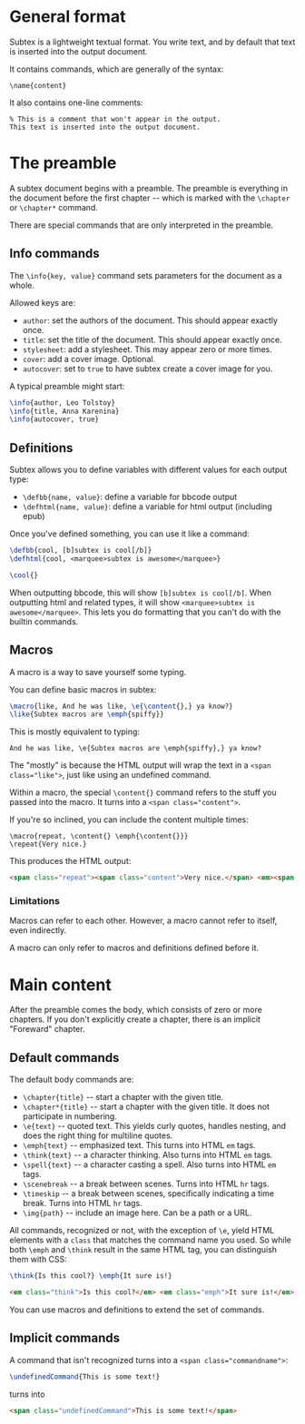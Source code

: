 # General format

Subtex is a lightweight textual format. You write text, and by default that text is inserted into
the output document.

It contains commands, which are generally of the syntax:

```
\name{content}
```

It also contains one-line comments:
```
% This is a comment that won't appear in the output.
This text is inserted into the output document.
```



# The preamble

A subtex document begins with a preamble. The preamble is everything in the document before the
first chapter -- which is marked with the `\chapter` or `\chapter*` command.

There are special commands that are only interpreted in the preamble.


## Info commands

The `\info{key, value}` command sets parameters for the document as a whole.

Allowed keys are:

* `author`: set the authors of the document. This should appear exactly once.
* `title`: set the title of the document. This should appear exactly once.
* `stylesheet`: add a stylesheet. This may appear zero or more times.
* `cover`: add a cover image. Optional.
* `autocover`: set to `true` to have subtex create a cover image for you.

A typical preamble might start:

```LaTeX
\info{author, Leo Tolstoy}
\info{title, Anna Karenina}
\info{autocover, true}
```


## Definitions

Subtex allows you to define variables with different values for each output type:

* `\defbb{name, value}`: define a variable for bbcode output
* `\defhtml{name, value}`: define a variable for html output (including epub)

Once you've defined something, you can use it like a command:

```LaTeX
\defbb{cool, [b]subtex is cool[/b]}
\defhtml{cool, <marquee>subtex is awesome</marquee>}

\cool{}
```

When outputting bbcode, this will show `[b]subtex is cool[/b]`. When outputting html and related
types, it will show `<marquee>subtex is awesome</marquee>`. This lets you do formatting that you
can't do with the builtin commands.


## Macros

A macro is a way to save yourself some typing.

You can define basic macros in subtex:

```LaTeX
\macro{like, And he was like, \e{\content{},} ya know?}
\like{Subtex macros are \emph{spiffy}}
```

This is mostly equivalent to typing:

```
And he was like, \e{Subtex macros are \emph{spiffy},} ya know?
```

The "mostly" is because the HTML output will wrap the text in a `<span class="like">`, just like
using an undefined command.

Within a macro, the special `\content{}` command refers to the stuff you passed into the macro. It
turns into a `<span class="content">`.

If you're so inclined, you can include the content multiple times:

```
\macro{repeat, \content{} \emph{\content{}}}
\repeat{Very nice.}
```

This produces the HTML output:

```HTML
<span class="repeat"><span class="content">Very nice.</span> <em><span class="content">Very nice.</span></em></span>
```


### Limitations

Macros can refer to each other. However, a macro cannot refer to itself, even indirectly.

A macro can only refer to macros and definitions defined before it.



# Main content

After the preamble comes the body, which consists of zero or more chapters. If you don't
explicitly create a chapter, there is an implicit "Foreward" chapter.

## Default commands

The default body commands are:

* `\chapter{title}` -- start a chapter with the given title.
* `\chapter*{title}` -- start a chapter with the given title. It does not participate in numbering.
* `\e{text}` -- quoted text. This yields curly quotes, handles nesting, and does the right thing for multiline quotes.
* `\emph{text}` -- emphasized text. This turns into HTML `em` tags.
* `\think{text}` -- a character thinking. Also turns into HTML `em` tags.
* `\spell{text}` -- a character casting a spell. Also turns into HTML `em` tags.
* `\scenebreak` -- a break between scenes. Turns into HTML `hr` tags.
* `\timeskip` -- a break between scenes, specifically indicating a time break. Turns into HTML `hr` tags.
* `\img{path}` -- include an image here. Can be a path or a URL.

All commands, recognized or not, with the exception of `\e`, yield HTML elements with a `class` that
matches the command name you used. So while both `\emph` and `\think` result in the same HTML tag,
you can distinguish them with CSS:

```LaTeX
\think{Is this cool?} \emph{It sure is!}
```

```HTML
<em class="think">Is this cool?</em> <em class="emph">It sure is!</em>
```

You can use macros and definitions to extend the set of commands.

## Implicit commands

A command that isn't recognized turns into a `<span class="commandname">`:

```LaTeX
\undefinedCommand{This is some text!}
```

turns into

```HTML
<span class="undefinedCommand">This is some text!</span>
```
